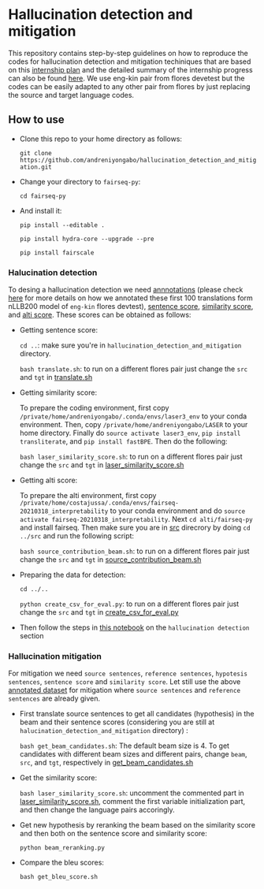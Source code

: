# Hallucination detection and mitigation
This repository contains step-by-step guidelines on how to reproduce the codes for hallucination detection and mitigation techiniques that are based on this [internship plan](https://docs.google.com/document/d/1VGA763JBhVghCJYH2LNtkqBc3Wg9Msl4E_SLXV8ZtXA/edit) and the detailed summary of the internship progress can also be found [here](https://docs.google.com/document/d/1gg0HHv-YTs-MRpxZrei0oECJih0tg4129-9p721cONs/edit#). We use eng-kin pair from flores devetest but the codes can be easily adapted to any other pair from flores by just replacing the source and target language codes.

## How to use
- Clone this repo to your home directory as follows:
  
  `git clone https://github.com/andreniyongabo/hallucination_detection_and_mitigation.git`
- Change your directory to `fairseq-py`:
  
  `cd fairseq-py`
- And install it:
  
  `pip install --editable .`
  
  `pip install hydra-core --upgrade --pre`
  
  `pip install fairscale`

### Halucination detection
To desing a hallucination detection we need [annnotations](https://github.com/andreniyongabo/hallucination_detection_and_mitigation/blob/main/translations/flores_test/eng-kin/output_first_100.annotation) (please check [here](https://docs.google.com/spreadsheets/d/1QGTc-H5-hXnh3W1dbaVQq5xn25jFO9fmypcmE67buho/edit#gid=0) for more details on how we annotated these first 100 translations form nLLB200 model of `eng-kin` flores devtest), [sentence score](https://github.com/andreniyongabo/hallucination_detection_and_mitigation/blob/main/translations/flores_test/eng-kin/output.sent_score), [similarity score](https://github.com/andreniyongabo/hallucination_detection_and_mitigation/blob/main/translations/flores_test/eng-kin/output.laser_score), and [alti score](https://github.com/andreniyongabo/hallucination_detection_and_mitigation/blob/main/translations/flores_test/eng-kin/output_translated.alti_score). These scores can be obtained as follows:

- Getting sentence score:
  
  `cd ..`: make sure you're in `hallucination_detection_and_mitigation` directory.
  
  `bash translate.sh`: to run on a different flores pair just change the `src` and `tgt` in [translate.sh](https://github.com/andreniyongabo/hallucination_detection_and_mitigation/blob/main/translate.sh)
  
- Getting similarity score:
  
  To prepare the coding environment, first copy `/private/home/andreniyongabo/.conda/envs/laser3_env` to your conda environment. Then, copy `/private/home/andreniyongabo/LASER` to your home directory. Finally do `source activate laser3_env`, `pip install transliterate`, and `pip install fastBPE`. Then do the following:
  
  `bash laser_similarity_score.sh`: to run on a different flores pair just change the `src` and `tgt` in [laser_similarity_score.sh](https://github.com/andreniyongabo/hallucination_detection_and_mitigation/blob/main/laser_similarity_score.sh)
  
- Getting alti score:

  To prepare the alti environment, first copy `/private/home/costajussa/.conda/envs/fairseq-20210318_interpretability` to your conda environment and do `source activate fairseq-20210318_interpretability`. Next `cd alti/fairseq-py` and install fairseq. Then make sure you are in [src](https://github.com/andreniyongabo/hallucination_detection_and_mitigation/tree/main/alti/src) direcrory by doing `cd ../src` and run the following script:
  
  `bash source_contribution_beam.sh`: to run on a different flores pair just change the `src` and `tgt` in [source_contribution_beam.sh](https://github.com/andreniyongabo/hallucination_detection_and_mitigation/blob/main/alti/src/source_contribution_beam.sh)
  
- Preparing the data for detection:

  `cd ../..`
  
  `python create_csv_for_eval.py`: to run on a different flores pair just change the `src` and `tgt` in [create_csv_for_eval.py](https://github.com/andreniyongabo/hallucination_detection_and_mitigation/blob/main/create_csv_for_eval.py)

- Then follow the steps in [this notebook](https://github.com/andreniyongabo/hallucination_detection_and_mitigation/blob/main/detection_and_mitigation_evaluation.ipynb) on the `hallucination detection` section
### Hallucination mitigation
For mitigation we need `source sentences`, `reference sentences`, `hypotesis sentences`, `sentence score` and `similarity score`. Let still use the above [annotated dataset](https://docs.google.com/spreadsheets/d/1MoG7WJNnDlO-C4-HQ-SPxEjO7IKGRAcD3pjs5gpXQA4/edit?usp=sharing) for mitigation where `source sentences` and `reference sentences` are already given.
- First translate source sentences to get all candidates (hypothesis) in the beam and their sentence scores (considering you are still at `halucination_detection_and_mitigation` directory) :
  
  `bash get_beam_candidates.sh`: The default beam size is 4. To get candidates with different beam sizes and different pairs, change `beam`, `src`, and `tgt`, respectively in [get_beam_candidates.sh](https://github.com/andreniyongabo/hallucination_detection_and_mitigation/blob/main/get_beam_candidates.sh)
  
- Get the similarity score:

  `bash laser_similarity_score.sh`: uncomment the commented part in [laser_similarity_score.sh](https://github.com/andreniyongabo/hallucination_detection_and_mitigation/blob/main/laser_similarity_score.sh), comment the first variable initialization part, and then change the language pairs accoringly.
  
- Get new hypothesis by reranking the beam based on the similarity score and then both on the sentence score and similarity score:

  `python beam_reranking.py`
  
- Compare the bleu scores:
  
  `bash get_bleu_score.sh`
  
